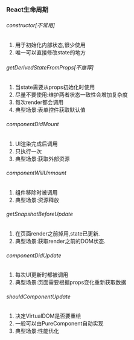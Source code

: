 ### React生命周期

###### constructor[不常用]

1. 用于初始化内部状态,很少使用
2. 唯一可以直接修改state的地方

###### getDerivedStateFromProps[不推荐]

1. 当state需要从props初始化时使用
2. 尽量不要使用:维护两者状态一致性会增加复杂度
3. 每次render都会调用
4. 典型场景:表单控件获取默认值

###### componentDidMount

1. UI渲染完成后调用
2. 只执行一次
3. 典型场景:获取外部资源

###### componentWillUnmount

1. 组件移除时被调用
2. 典型场景:资源释放

###### getSnapshotBeforeUpdate

1. 在页面render之前掉用,state已更新.
2. 典型场景:获取render之前的DOM状态.

###### componentDidUpdate

1. 每次UI更新时都被调用
2. 典型场景:页面需要根据props变化重新获取数据

###### shouldComponentUpdate

1. 决定VirtualDOM是否要重绘
2. 一般可以由PureComponent自动实现
3. 典型场景:性能优化
